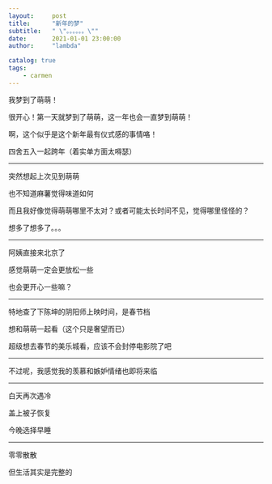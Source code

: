 ```yaml
---
layout:     post
title:      "新年的梦"
subtitle:   " \"。。。。。。\""
date:       2021-01-01 23:00:00
author:     "lambda"

catalog: true
tags:
    - carmen
---
```


我梦到了萌萌！

很开心！第一天就梦到了萌萌，这一年也会一直梦到萌萌！

啊，这个似乎是这个新年最有仪式感的事情咯！

四舍五入一起跨年（着实单方面太嘚瑟）

---

突然想起上次见到萌萌

也不知道麻薯觉得味道如何

而且我好像觉得萌萌哪里不太对？或者可能太长时间不见，觉得哪里怪怪的？

想多了想多了。。。

---

阿姨直接来北京了

感觉萌萌一定会更放松一些

也会更开心一些嘛？

---

特地查了下陈坤的阴阳师上映时间，是春节档

想和萌萌一起看（这个只是奢望而已）

超级想去春节的美乐城看，应该不会封停电影院了吧

---

不过呢，我感觉我的羡慕和嫉妒情绪也即将来临

---

白天再次遇冷

盖上被子恢复

今晚选择早睡

---

零零散散

但生活其实是完整的

